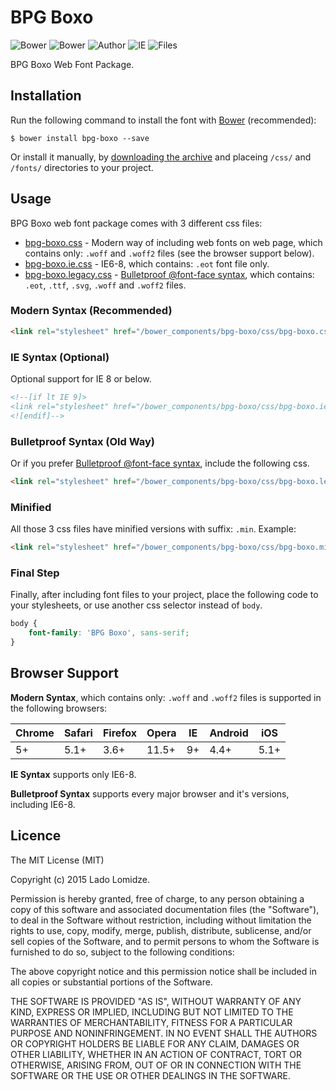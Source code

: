 # BPG Boxo

![Bower](https://img.shields.io/bower/v/bpg-boxo.svg)
![Bower](https://img.shields.io/bower/l/bpg-boxo.svg)
![Author](https://img.shields.io/badge/Font_Author-Besarion_Gugushvili-blue.svg)
![IE](https://img.shields.io/badge/IE_Support-6+-brightgreen.svg)
![Files](https://img.shields.io/badge/Font_Files-.ttf,_.eot,_.svg,_.woff,_.woff2-brightgreen.svg)

BPG Boxo Web Font Package.

## Installation

Run the following command to install the font with [Bower](http://bower.io) (recommended):

```
$ bower install bpg-boxo --save
```

Or install it manually, by [downloading the archive](https://github.com/web-fonts/bpg-boxo/archive/master.zip) and placeing `/css/` and `/fonts/` directories to your project.

## Usage

BPG Boxo web font package comes with 3 different css files:

* [bpg-boxo.css](https://github.com/web-fonts/bpg-boxo/tree/master/css/bpg-boxo.css) - Modern way of including web fonts on web page, which contains only: `.woff` and `.woff2` files (see the browser support below).
* [bpg-boxo.ie.css](https://github.com/web-fonts/bpg-boxo/tree/master/css/bpg-boxo.ie.css) - IE6-8, which contains: `.eot` font file only.
* [bpg-boxo.legacy.css](https://github.com/web-fonts/bpg-boxo/tree/master/css/bpg-boxo.legacy.css) - [Bulletproof @font-face syntax](http://www.paulirish.com/2009/bulletproof-font-face-implementation-syntax/), which contains: `.eot`, `.ttf`, `.svg`, `.woff` and `.woff2` files.

### Modern Syntax (Recommended)

```html
<link rel="stylesheet" href="/bower_components/bpg-boxo/css/bpg-boxo.css">
```

### IE Syntax (Optional)

Optional support for IE 8 or below.

```html
<!--[if lt IE 9]>
<link rel="stylesheet" href="/bower_components/bpg-boxo/css/bpg-boxo.ie.css">
<![endif]-->
```

### Bulletproof Syntax (Old Way)

Or if you prefer [Bulletproof @font-face syntax](http://www.paulirish.com/2009/bulletproof-font-face-implementation-syntax/), include the following css.

```html
<link rel="stylesheet" href="/bower_components/bpg-boxo/css/bpg-boxo.legacy.css">
```

### Minified

All those 3 css files have minified versions with suffix: `.min`. Example:

```html
<link rel="stylesheet" href="/bower_components/bpg-boxo/css/bpg-boxo.min.css">
```

### Final Step

Finally, after including font files to your project, place the following code to your stylesheets, or use another css selector instead of `body`.

```css
body {
    font-family: 'BPG Boxo', sans-serif;
}
```

## Browser Support

**Modern Syntax**, which contains only: `.woff` and `.woff2` files is supported in the following browsers:

| Chrome | Safari | Firefox | Opera | IE   | Android |  iOS  |
| ------ | ------ | ------- | ----- | ---- | ------- | ----- |
| 5+     | 5.1+   | 3.6+    | 11.5+ | 9+   | 4.4+    | 5.1+  |

**IE Syntax** supports only IE6-8.

**Bulletproof Syntax** supports every major browser and it's versions, including IE6-8.

## Licence

The MIT License (MIT)

Copyright (c) 2015 Lado Lomidze.

Permission is hereby granted, free of charge, to any person obtaining a copy
of this software and associated documentation files (the "Software"), to deal
in the Software without restriction, including without limitation the rights
to use, copy, modify, merge, publish, distribute, sublicense, and/or sell
copies of the Software, and to permit persons to whom the Software is
furnished to do so, subject to the following conditions:

The above copyright notice and this permission notice shall be included in
all copies or substantial portions of the Software.

THE SOFTWARE IS PROVIDED "AS IS", WITHOUT WARRANTY OF ANY KIND, EXPRESS OR
IMPLIED, INCLUDING BUT NOT LIMITED TO THE WARRANTIES OF MERCHANTABILITY,
FITNESS FOR A PARTICULAR PURPOSE AND NONINFRINGEMENT. IN NO EVENT SHALL THE
AUTHORS OR COPYRIGHT HOLDERS BE LIABLE FOR ANY CLAIM, DAMAGES OR OTHER
LIABILITY, WHETHER IN AN ACTION OF CONTRACT, TORT OR OTHERWISE, ARISING FROM,
OUT OF OR IN CONNECTION WITH THE SOFTWARE OR THE USE OR OTHER DEALINGS IN
THE SOFTWARE.